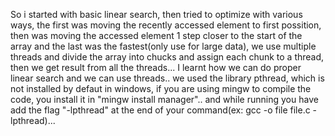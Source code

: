 So i started with basic linear search, then tried to optimize with various ways, the first was moving the recently accessed element to first possition, then was moving the accessed element 1 step closer to the start of the array and the last was the fastest(only use for large data), we use multiple threads and divide the array into chucks and assign each chunk to a thread, then we get result from all the threads...
I learnt how we can do proper linear search and we can use threads..
we used the library pthread, which is not installed by defaut in windows, if you are using mingw to compile the code, you install it in "mingw install manager".. and while running you have add the flag "-lpthread" at the end of your command(ex: gcc -o file file.c -lpthread)...
